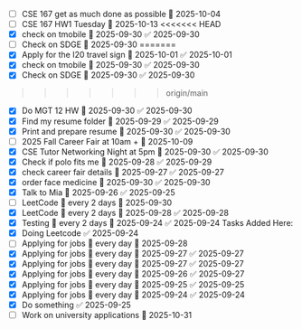 - [ ] CSE 167 get as much done as possible 📅 2025-10-04
- [ ] CSE 167 HW1 Tuesday 📅 2025-10-13
<<<<<<< HEAD
- [x] check on tmobile 📅 2025-09-30 ✅ 2025-09-30
- [ ] Check on SDGE 📅 2025-09-30
=======
- [x] Apply for the I20 travel sign 📅 2025-10-01 ✅ 2025-10-01
- [x] check on tmobile 📅 2025-09-30 ✅ 2025-09-30
- [x] Check on SDGE 📅 2025-09-30 ✅ 2025-09-30
>>>>>>> origin/main
- [x] Do MGT 12 HW 📅 2025-09-30 ✅ 2025-09-30
- [x] Find my resume folder 📅 2025-09-29 ✅ 2025-09-29
- [x] Print and prepare resume 📅 2025-09-30 ✅ 2025-09-30
- [ ] 2025 Fall Career Fair at 10am + 📅 2025-10-09
- [x] CSE Tutor Networking Night at 5pm 📅 2025-09-30 ✅ 2025-09-30
- [x] Check if polo fits me 📅 2025-09-28 ✅ 2025-09-29
- [x] check career fair details 📅 2025-09-27 ✅ 2025-09-27
- [x] order face medicine 📅 2025-09-30 ✅ 2025-09-30
- [x] Talk to Mia 📅 2025-09-26 ✅ 2025-09-25
- [ ] LeetCode 🔁 every 2 days 📅 2025-09-30
- [x] LeetCode 🔁 every 2 days 📅 2025-09-28 ✅ 2025-09-28
- [x] Testing 🔁 every 2 days 📅 2025-09-24 ✅ 2025-09-24
Tasks Added Here:
- [x] Doing Leetcode ✅ 2025-09-24
- [ ] Applying for jobs 🔁 every day 📅 2025-09-28
- [x] Applying for jobs 🔁 every day 📅 2025-09-27 ✅ 2025-09-27
- [x] Applying for jobs 🔁 every day 📅 2025-09-27 ✅ 2025-09-27
- [x] Applying for jobs 🔁 every day 📅 2025-09-26 ✅ 2025-09-27
- [x] Applying for jobs 🔁 every day 📅 2025-09-25 ✅ 2025-09-25
- [x] Applying for jobs 🔁 every day 📅 2025-09-24 ✅ 2025-09-24
- [x] Do something ✅ 2025-09-25
- [ ] Work on university applications 📅 2025-10-31